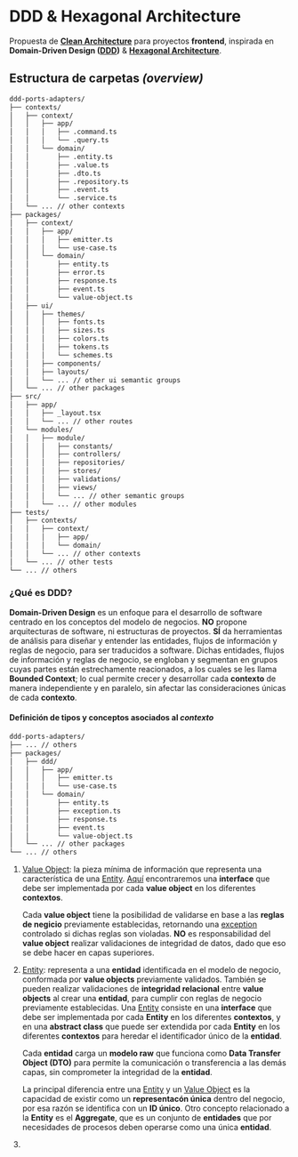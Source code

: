 # DDD & Hexagonal Architecture

Propuesta de **[Clean Architecture](https://blog.cleancoder.com/uncle-bob/2011/11/22/Clean-Architecture.html)** para proyectos **frontend**, inspirada en **Domain-Driven Design ([DDD](https://en.wikipedia.org/wiki/Domain-driven_design))** & **[Hexagonal Architecture](https://alistair.cockburn.us/hexagonal-architecture)**.

## Estructura de carpetas *(overview)*

```bash
ddd-ports-adapters/
├── contexts/
│   ├── context/
│   │   ├── app/
│   │   │   ├── .command.ts
│   │   │   └── .query.ts
│   │   └── domain/
│   │       ├── .entity.ts
│   │       ├── .value.ts
│   │       ├── .dto.ts
│   │       ├── .repository.ts
│   │       ├── .event.ts
│   │       └── .service.ts
│   └── ... // other contexts
├── packages/
│   ├── context/
│   │   ├── app/
│   │   │   ├── emitter.ts
│   │   │   └── use-case.ts
│   │   └── domain/
│   │       ├── entity.ts
│   │       ├── error.ts
│   │       ├── response.ts
│   │       ├── event.ts
│   │       └── value-object.ts
│   ├── ui/
│   │   ├── themes/
│   │   │   ├── fonts.ts
│   │   │   ├── sizes.ts
│   │   │   ├── colors.ts
│   │   │   ├── tokens.ts
│   │   │   └── schemes.ts
│   │   ├── components/
│   │   ├── layouts/
│   │   └── ... // other ui semantic groups
│   └── ... // other packages
├── src/
│   ├── app/
│   │   ├── _layout.tsx
│   │   └── ... // other routes
│   └── modules/
│   │   ├── module/
│   │   │   ├── constants/
│   │   │   ├── controllers/
│   │   │   ├── repositories/
│   │   │   ├── stores/
│   │   │   ├── validations/
│   │   │   ├── views/
│   │   │   └── ... // other semantic groups
│   │   └── ... // other modules
├── tests/
│   ├── contexts/
│   │   ├── context/
│   │   │   ├── app/
│   │   │   └── domain/
│   │   └── ... // other contexts
│   └── ... // other tests
└── ... // others
```

### ¿Qué es DDD?

**Domain-Driven Design** es un enfoque para el desarrollo de software centrado en los conceptos del modelo de negocios. **NO** propone arquitecturas de software, ni estructuras de proyectos. **SÍ** da herramientas de análisis para diseñar y entender las entidades, flujos de información y reglas de negocio, para ser traducidos a software. Dichas entidades, flujos de información y reglas de negocio, se engloban y segmentan en grupos cuyas partes están estrechamente reacionados, a los cuales se les llama **Bounded Context**; lo cual permite crecer y desarrollar cada **contexto** de manera independiente y en paralelo, sin afectar las consideraciones únicas de cada **contexto**.

#### Definición de tipos y conceptos asociados al *contexto*

```bash
ddd-ports-adapters/
├── ... // others
├── packages/
│   ├── ddd/
│   │   ├── app/
│   │   │   ├── emitter.ts
│   │   │   └── use-case.ts
│   │   └── domain/
│   │       ├── entity.ts
│   │       ├── exception.ts
│   │       ├── response.ts
│   │       ├── event.ts
│   │       └── value-object.ts
│   └── ... // other packages
└── ... // others
```

1. [Value Object](./packages/context/domain/value-object.ts): la pieza mínima de información que representa una característica de una [Entity](./packages/context/domain/entity.ts). [Aquí](./packages/context/domain/value-object.ts) encontraremos una **interface** que debe ser implementada por cada **value object** en los diferentes **contextos**.

    Cada **value object** tiene la posibilidad de validarse en base a las **reglas de negicio** previamente establecidas, retornando una [exception](./packages/context/domain/exception.ts) controlado si dichas reglas son violadas. **NO** es responsabilidad del **value object** realizar validaciones de integridad de datos, dado que eso se debe hacer en capas superiores.

2. [Entity](./packages/context/domain/entity.ts): representa a una **entidad** identificada en el modelo de negocio, conformada por **value objects** previamente validados. También se pueden realizar validaciones de **integridad relacional** entre **value objects** al crear una **entidad**, para cumplir con reglas de negocio previamente establecidas. Una [Entity](./packages/context/domain/entity.ts) consiste en una **interface** que debe ser implementada por cada **Entity** en los diferentes **contextos**, y en una **abstract class** que puede ser extendida por cada **Entity** en los diferentes **contextos** para heredar el identificador único de la **entidad**.

    Cada **entidad** carga un **modelo raw** que funciona como **Data Transfer Object (DTO)** para permite la comunicación o transferencia a las demás capas, sin comprometer la integridad de la **entidad**.

    La principal diferencia entre una [Entity](./packages/context/domain/entity.ts) y un [Value Object](./packages/context/domain/value-object.ts) es la capacidad de existir como un **representacón única** dentro del negocio, por esa razón se identifica con un **ID único**. Otro concepto relacionado a la **Entity** es el **Aggregate**, que es un conjunto de **entidades** que por necesidades de procesos deben operarse como una única **entidad**.

3. 